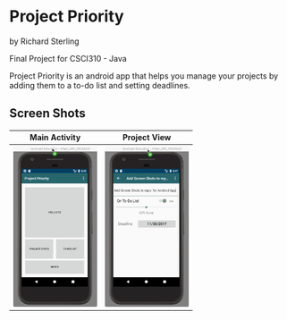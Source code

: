 # Project Priority
by
Richard Sterling

Final Project for CSCI310 - Java

Project Priority is an android app that helps you manage your projects by
adding them to a to-do list and setting deadlines.

## Screen Shots
Main Activity|Project View
---|---
  <img src="https://github.com/rSterling319/Project_Priority/blob/master/screen_grabs/main_activity.png" width="150">|<img src="https://github.com/rSterling319/Project_Priority/blob/master/screen_grabs/project_view.png" width="150">


